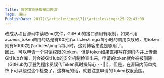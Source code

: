 ```yaml
---
Title: 博客文章获取接口修改 
Tags: 编码 
PublishDate: 2017](\articles\imgs\7](\articles\imgs\25 22:43:00 
---
```


改成从项目源码中读取md文件，GitHub的接口调用有限制，如果不用access_token调用的话是有60次](\articles\imgs\每小时的调用次数的，用token则有5000次](\articles\imgs\每小时，这对博客来说是够用了。  
因此，可以申请一个只读权限的token，但是token如果直接写在源码内并上传至GitHub仓库，则会被GitHub的安全机制检查出来，申请的token就会被被删除（GitHub为了避免程序员误传Token真时操碎心 - -|||），但是，在源码内简单掩饰下可以绕过这个检查了，这样玩的话，就要注意申请的Token权限范围。
    